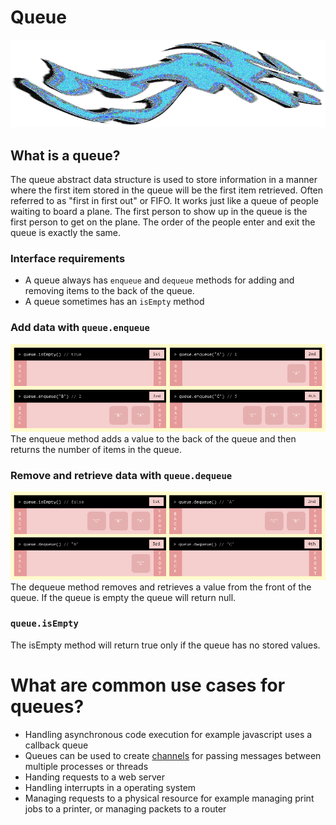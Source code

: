 # Queue
![queue header doodle](../../assets/queue-header.png)  

## What is a queue? 
The queue abstract data structure is used to store information in a
manner where the first item stored in the queue will be the first item
retrieved. Often referred to as "first in first out" or FIFO. It works
just like a queue of people waiting to board a plane. The first person
to show up in the queue is the first person to get on the plane. The
order of the people enter and exit the queue is exactly the same.

### Interface requirements
* A queue always has `enqueue` and `dequeue` methods for adding and
  removing items to the back of the queue.
* A queue sometimes has an `isEmpty` method

### Add data with `queue.enqueue`
![stack push graphic](../../assets/queue-enqueue.png)
The enqueue method adds a value to the back of the queue and then
returns the number of items in the queue.

### Remove and retrieve data with `queue.dequeue`
![stack push graphic](../../assets/queue-dequeue.png)
The dequeue method removes and retrieves a value from the front of
the queue. If the queue is empty the queue will return null.

### `queue.isEmpty`
The isEmpty method will return true only if the queue has no stored values.

# What are common use cases for queues?
* Handling asynchronous code execution for example javascript uses a callback queue
* Queues can be used to create
  [channels](https://en.wikipedia.org/wiki/Channel_(programming))
  for passing messages between multiple processes or threads
* Handing requests to a web server
* Handling interrupts in a operating system
* Managing requests to a physical resource for example managing
  print jobs to a printer, or managing packets to a router
